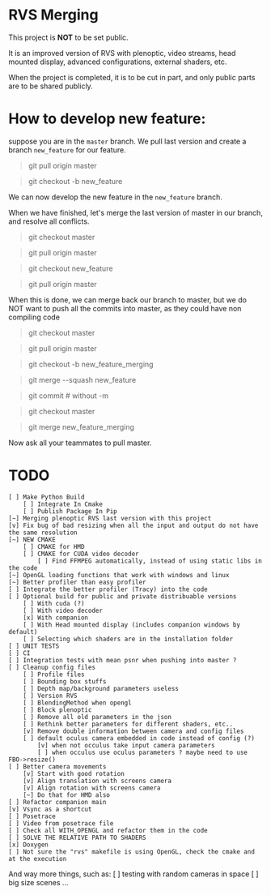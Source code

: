 # RVS Merging

This project is **NOT** to be set public.

It is an improved version of RVS with plenoptic, video streams, head mounted display, advanced configurations, external shaders, etc.



When the project is completed, it is to be cut in part, and only public parts are to be shared publicly.

# How to develop new feature:
suppose you are in the `master` branch. We pull last version and create a branch `new_feature` for our feature.

> git pull origin master

> git checkout -b new_feature

We can now develop the new feature in the `new_feature` branch.

When we have finished, let's merge the last version of master in our branch, and resolve all conflicts.

> git checkout master

> git pull origin master

> git checkout new_feature

> git pull origin master

When this is done, we can merge back our branch to master, but we do NOT want to push all the commits into master, as they could have non compiling code

> git checkout master

> git pull origin master

> git checkout -b new_feature_merging

> git merge --squash new_feature

> git commit # without -m

> git checkout master

> git merge new_feature_merging

Now ask all your teammates to pull master.


# TODO
    [ ] Make Python Build
        [ ] Integrate In Cmake 
        [ ] Publish Package In Pip
    [~] Merging plenoptic RVS last version with this project
    [v] Fix bug of bad resizing when all the input and output do not have the same resolution
    [~] NEW CMAKE
        [ ] CMAKE for HMD
        [ ] CMAKE for CUDA video decoder
            [ ] Find FFMPEG automatically, instead of using static libs in the code
    [~] OpenGL loading functions that work with windows and linux
    [~] Better profiler than easy profiler
    [ ] Integrate the better profiler (Tracy) into the code
    [ ] Optional build for public and private distribuable versions
        [ ] With cuda (?)
        [ ] With video decoder
        [x] With companion
        [ ] With Head mounted display (includes companion windows by default)
        [ ] Selecting which shaders are in the installation folder
    [ ] UNIT TESTS
    [ ] CI
    [ ] Integration tests with mean psnr when pushing into master ?
    [ ] Cleanup config files
        [ ] Profile files
        [ ] Bounding box stuffs
        [ ] Depth map/background parameters useless
        [ ] Version RVS
        [ ] BlendingMethod when opengl
        [ ] Block plenoptic
        [ ] Remove all old parameters in the json
        [ ] Rethink better parameters for different shaders, etc..
        [v] Remove double information between camera and config files
        [ ] default oculus camera embedded in code instead of config (?)
            [v] when not occulus take input camera parameters
            [ ] when occulus use oculus parameters ? maybe need to use FBO->resize()
    [ ] Better camera movements
        [v] Start with good rotation
        [v] Align translation with screens camera
        [v] Align rotation with screens camera
        [~] Do that for HMD also
    [ ] Refactor companion main
    [v] Vsync as a shortcut
    [ ] Posetrace
    [ ] Video from posetrace file
    [ ] Check all WITH_OPENGL and refactor them in the code
    [ ] SOLVE THE RELATIVE PATH TO SHADERS
    [x] Doxygen
    [ ] Not sure the "rvs" makefile is using OpenGL, check the cmake and at the execution


And way more things, such as:
    [ ] testing with random cameras in space
    [ ] big size scenes
    ...